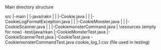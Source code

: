 Main directory structure


src
|-main
|  |-java/rakn
|  |  |-Cookie.java
|  |  |-CookieLogFormatException.java
|  |  |-CookieMonster.java
|  |  |-CookieScanner.java
|  |  |-CookiemonsterCommand.java
|  \resources (empty for now)
\-test/java/rkan
   |-CookieMonsterTest.java
   |-CookieScannerTest.java
   |-CookieTest.java
   \-CookiemonsterCommandTest.java
cookie_log_1.csv  (file used in testing)
